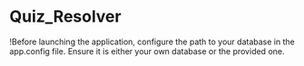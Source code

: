 # Quiz_Resolver
!Before launching the application, configure the path to your database in the app.config file. Ensure it is either your own database or the provided one.
